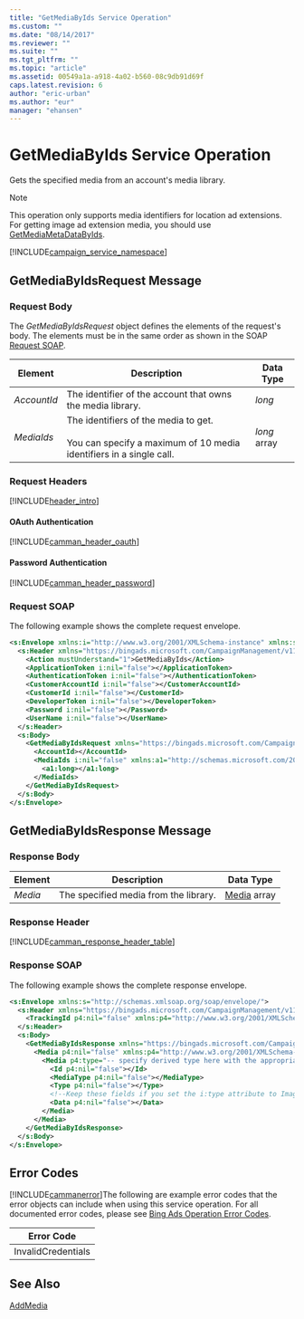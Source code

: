 ```yaml
---
title: "GetMediaByIds Service Operation"
ms.custom: ""
ms.date: "08/14/2017"
ms.reviewer: ""
ms.suite: ""
ms.tgt_pltfrm: ""
ms.topic: "article"
ms.assetid: 00549a1a-a918-4a02-b560-08c9db91d69f
caps.latest.revision: 6
author: "eric-urban"
ms.author: "eur"
manager: "ehansen"
---
```

# GetMediaByIds Service Operation
Gets the specified media from an account's media library.

> [!NOTE]
> This operation only supports media identifiers for location ad extensions. For getting image ad extension media, you should use [GetMediaMetaDataByIds](../campaign-api/getmediametadatabyids-service-operation.md).

[!INCLUDE[campaign_service_namespace](../campaign-api/includes/campaign-service-namespace.md)]

## <a name="request"></a>GetMediaByIdsRequest Message

### Request Body
The *GetMediaByIdsRequest* object defines the elements of the request's body. The elements must be in the same order as shown in the SOAP [Request SOAP](#request_soap).

|Element|Description|Data Type|
|-----------|---------------|-------------|
|*AccountId*|The identifier of the account that owns the media library.|*long*|
|*MediaIds*|The identifiers of the media to get.<br /><br />You can specify a maximum of 10 media identifiers in a single call.|*long* array|

### Request Headers
[!INCLUDE[header_intro](../campaign-api/includes/header-intro.md)]
#### OAuth Authentication
[!INCLUDE[camman_header_oauth](../campaign-api/includes/camman-header-oauth.md)]
#### Password Authentication
[!INCLUDE[camman_header_password](../campaign-api/includes/camman-header-password.md)]
### <a name="request_soap"></a>Request SOAP
The following example shows the complete request envelope.

```xml
<s:Envelope xmlns:i="http://www.w3.org/2001/XMLSchema-instance" xmlns:s="http://schemas.xmlsoap.org/soap/envelope/">
  <s:Header xmlns="https://bingads.microsoft.com/CampaignManagement/v11">
    <Action mustUnderstand="1">GetMediaByIds</Action>
    <ApplicationToken i:nil="false"></ApplicationToken>
    <AuthenticationToken i:nil="false"></AuthenticationToken>
    <CustomerAccountId i:nil="false"></CustomerAccountId>
    <CustomerId i:nil="false"></CustomerId>
    <DeveloperToken i:nil="false"></DeveloperToken>
    <Password i:nil="false"></Password>
    <UserName i:nil="false"></UserName>
  </s:Header>
  <s:Body>
    <GetMediaByIdsRequest xmlns="https://bingads.microsoft.com/CampaignManagement/v11">
      <AccountId></AccountId>
      <MediaIds i:nil="false" xmlns:a1="http://schemas.microsoft.com/2003/10/Serialization/Arrays">
        <a1:long></a1:long>
      </MediaIds>
    </GetMediaByIdsRequest>
  </s:Body>
</s:Envelope>
```

## <a name="response"></a>GetMediaByIdsResponse Message

### <a name="Body_Elements"></a>Response Body

|Element|Description|Data Type|
|-----------|---------------|-------------|
|*Media*|The specified media from the library.|[Media](../campaign-api/media-data-object.md) array|

### <a name="Header_Elements"></a>Response Header
[!INCLUDE[camman_response_header_table](../campaign-api/includes/camman-response-header-table.md)]
### Response SOAP
The following example shows the complete response envelope.

```xml
<s:Envelope xmlns:s="http://schemas.xmlsoap.org/soap/envelope/">
  <s:Header xmlns="https://bingads.microsoft.com/CampaignManagement/v11">
    <TrackingId p4:nil="false" xmlns:p4="http://www.w3.org/2001/XMLSchema-instance"></TrackingId>
  </s:Header>
  <s:Body>
    <GetMediaByIdsResponse xmlns="https://bingads.microsoft.com/CampaignManagement/v11">
      <Media p4:nil="false" xmlns:p4="http://www.w3.org/2001/XMLSchema-instance">
        <Media p4:type="-- specify derived type here with the appropriate prefix --">
          <Id p4:nil="false"></Id>
          <MediaType p4:nil="false"></MediaType>
          <Type p4:nil="false"></Type>
          <!--Keep these fields if you set the i:type attribute to Image-->
          <Data p4:nil="false"></Data>
        </Media>
      </Media>
    </GetMediaByIdsResponse>
  </s:Body>
</s:Envelope>
```

## <a name="errors"></a>Error Codes
[!INCLUDE[cammanerror](../campaign-api/includes/cammanerror.md)]The following are example  error codes that the error objects can include when using this service operation. For all documented error codes, please see [Bing Ads Operation Error Codes](http://go.microsoft.com/fwlink/?LinkId=511884).

|Error Code|
|--------------|
|InvalidCredentials|

## See Also
[AddMedia](../campaign-api/addmedia-service-operation.md)

